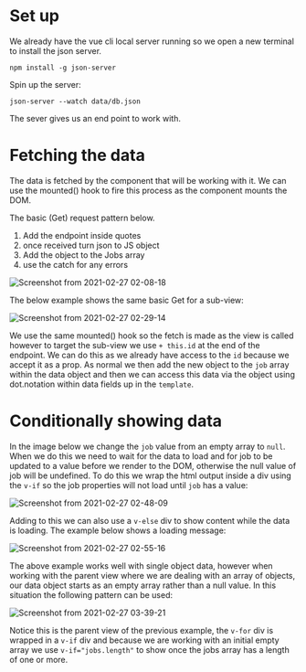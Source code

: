 # Set up

We already have the vue cli local server running so we open a new terminal to install the json server.

`npm install -g json-server`

Spin up the server:

`json-server --watch data/db.json`

The sever gives us an end point to work with.

# Fetching the data

The data is fetched by the component that will be working with it.  We can use the mounted() hook to fire this process as the component mounts the DOM. 

The basic (Get) request pattern below.

1. Add the endpoint inside quotes
2. once received turn json to JS object
3. Add the object to the Jobs array
4. use the catch for any errors

![Screenshot from 2021-02-27 02-08-18](https://user-images.githubusercontent.com/73107656/109372305-c3340980-78a0-11eb-9851-ba5205eb3c4b.png)

The below example shows the same basic Get for a sub-view:

![Screenshot from 2021-02-27 02-29-14](https://user-images.githubusercontent.com/73107656/109372845-9af9da00-78a3-11eb-9d6e-35730010a152.png)

We use the same mounted() hook so the fetch is made as the view is called however to target the sub-view we use `+ this.id` at the end of the endpoint. We can do this as we already have access to the `id` because we accept it as a prop.  As normal we then add the new object to the `job` array within the data object and then we can access this data via the object using dot.notation within data fields up in the `template`.

# Conditionally showing data

In the image below we change the `job` value from an empty array to `null`.  When we do this we need to wait for the data to load and for job to be updated to a value before we render to the DOM, otherwise the null value of job will be undefined.  To do this we wrap the html output inside a div using the `v-if` so the job properties will not load until `job` has a value:

![Screenshot from 2021-02-27 02-48-09](https://user-images.githubusercontent.com/73107656/109373370-3e4bee80-78a6-11eb-9169-f89252fc149a.png)

Adding to this we can also use a `v-else` div to show content while the data is loading.  The example below shows a loading message:

![Screenshot from 2021-02-27 02-55-16](https://user-images.githubusercontent.com/73107656/109373530-3d678c80-78a7-11eb-918e-a8a03e0bfabe.png)

The above example works well with single object data, however when working with the parent view where we are dealing with an array of objects, our data object starts as an empty array rather than a null value.  In this situation the following pattern can be used:

![Screenshot from 2021-02-27 03-39-21](https://user-images.githubusercontent.com/73107656/109374473-65f28500-78ad-11eb-8806-8e48e6a55974.png)

Notice this is the parent view of the previous example, the `v-for` div is wrapped in a `v-if` div and because we are working with an initial empty array we use `v-if="jobs.length"` to show once the jobs array has a length of one or more.